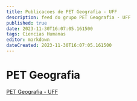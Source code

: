 ```yaml
---
title: Publicacoes de PET Geografia - UFF
description: feed do grupo PET Geografia - UFF
published: true
date: 2023-11-30T16:07:05.161500
tags: Ciencias Humanas
editor: markdown
dateCreated: 2023-11-30T16:07:05.161500
---
```


# PET Geografia
[PET Geografia - UFF](/grupo/51PETGeografiaUFF.md)